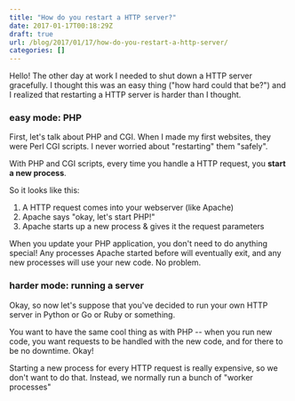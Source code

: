```yaml
---
title: "How do you restart a HTTP server?"
date: 2017-01-17T00:18:29Z
draft: true
url: /blog/2017/01/17/how-do-you-restart-a-http-server/
categories: []
---
```


Hello! The other day at work I needed to shut down a HTTP server gracefully. I thought this was an easy thing ("how hard could that be?") and I realized that restarting a HTTP server is harder than I thought.

### easy mode: PHP

First, let's talk about PHP and CGI. When I made my first websites, they were
Perl CGI scripts. I never worried about "restarting" them "safely".

With PHP and CGI scripts, every time you handle a HTTP request, you **start a
new process**.

So it looks like this:

1. A HTTP request comes into your webserver (like Apache)
1. Apache says "okay, let's start PHP!"
1. Apache starts up a new process & gives it the request parameters

When you update your PHP application, you don't need to do anything special!
Any processes Apache started before will eventually exit, and any new
processes will use your new code. No problem.

### harder mode: running a server

Okay, so now let's suppose that you've decided to run your own HTTP server in
Python or Go or Ruby or something.

You want to have the same cool thing as with PHP -- when you run new code, you
want requests to be handled with the new code, and for there to be no
downtime. Okay!

Starting a new process for every HTTP request is really expensive, so we don't
want to do that. Instead, we normally run a bunch of "worker processes"
